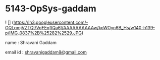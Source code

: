 # 5143-OpSys-gaddam

! [] (https://lh3.googleusercontent.com/-GQLqmjVZTQI/VqFEqftQa6I/AAAAAAAAAAw/koWOyn6B_Hs/w140-h139-p/IMG_0837%2B%25282%2529.JPG)


name : Shravani Gaddam

email id : shravanigaddam8@gmail.com
